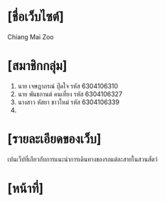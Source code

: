 # [ชื่อเว็บไซต์]
Chiang Mai Zoo

# [สมาชิกกลุ่ม]
1. นาย เจษฎาภรณ์ ปุ๊ดใจ รหัส 6304106310
2. นาย พันธกานต์ คนเที่ยง รหัส 6304106327
3. นางสาว หัสยา ขาวใหม่ รหัส 6304106339
4. 
# [รายละเอียดของเว็บ]
เปนเว็ปที่เกียวกับการแนะนำการเดินทางของรถแต่ละสายในสวนสัตว์


# [หน้าที่]